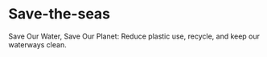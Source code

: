 # Save-the-seas
Save Our Water, Save Our Planet: Reduce plastic use, recycle, and keep our waterways clean.
